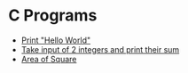 # C Programs

- [Print "Hello World"](https://github.com/MdMobid/C-Programs/blob/main/Folder/Code1.c)
- [Take input of 2 integers and print their sum](https://github.com/MdMobid/C-Programs/blob/main/Folder/Code2.c)
- [Area of Square](https://github.com/MdMobid/C-Programs/blob/main/Folder/Code3.c)